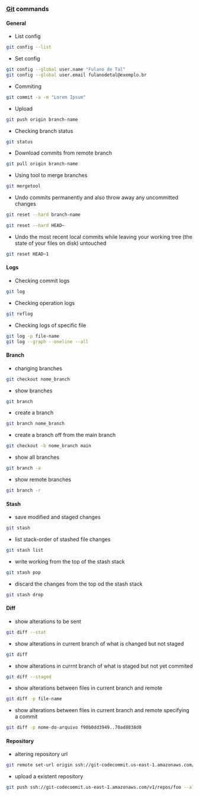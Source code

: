 ### [Git](https://git-scm.com/) commands

#### General
- List config
````bash
git config --list
````
- Set config
````bash
git config --global user.name "Fulano de Tal"
git config --global user.email fulanodetal@exemplo.br
````
- Commiting
````bash
git commit -a -m "Lorem Ipsum"
````
- Upload
````bash
git push origin branch-name
````
- Checking branch status
````bash
git status
````
- Download commits from remote branch
````bash
git pull origin branch-name
````
- Using tool to merge branches
````bash
git mergetool
````
- Undo commits permanently and also throw away any uncommitted changes
````bash
git reset --hard branch-name
````
````bash
git reset --hard HEAD~
````
- Undo the most recent local commits while leaving your working tree (the state of your files on disk) untouched
````bash
git reset HEAD~1
````

#### Logs
- Checking commit logs
````bash
git log
````
- Checking operation logs
````bash
git reflog
````
- Checking logs of specific file
````bash
git log -p file-name
git log --graph --oneline --all
````

#### Branch
- changing branches
````bash
git checkout nome_branch
````
- show branches
````bash
git branch
````
- create a branch
````bash
git branch nome_branch
````
- create a branch off from the main branch
````bash
git checkout -b nome_branch main
````
- show all branches
````bash
git branch -a
````
- show remote branches
````bash
git branch -r
````

#### Stash
- save modified and staged changes
````bash
git stash
````
- list stack-order of stashed file changes
````bash
git stash list
````
- write working from the top of the stash stack
````bash
git stash pop
````
- discard the changes from the top od the stash stack
````bash
git stash drop
````

#### Diff
- show alterations to be sent
````bash
git diff --stat
````
- show alterations in current branch of what is changed but not staged
````bash
git diff
````
- show alterations in currnt branch of what is staged but not yet commited
````bash
git diff --staged
````
- show alterations between files in current branch and remote
````bash
git diff -p file-name
````
- show alterations between files in current branch and remote specifying a commit
````bash
git diff -p nome-do-arquivo f90b0dd3949..70ad8038d0
````

#### Repository
- altering repository url
````bash
git remote set-url origin ssh://git-codecommit.us-east-1.amazonaws.com/v1/repos/foo
````
- upload a existent repository
````bash
git push ssh://git-codecommit.us-east-1.amazonaws.com/v1/repos/foo --all
````

